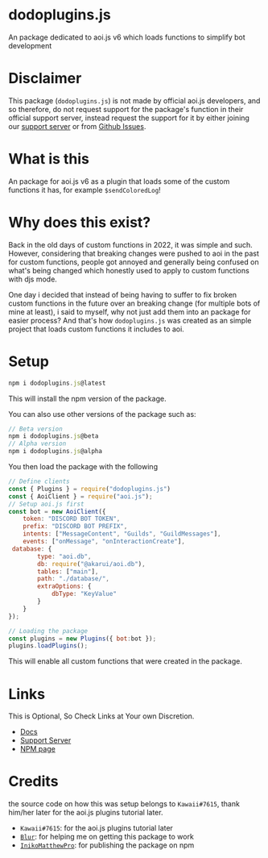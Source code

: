 # dodoplugins.js
An package dedicated to aoi.js v6 which loads functions to simplify bot development
# Disclaimer
This package (`dodoplugins.js`) is not made by official aoi.js developers, and so therefore, do not request support for the package's function in their official support server, instead request the support for it by either joining our [support server](https://discord.gg/pFwKjAaZvj) or from [Github Issues](https://github.com/dodoGames-s-Studios/dodoplugins.js/issues/new/choose).
# What is this
An package for aoi.js v6 as a plugin that loads some of the custom functions it has, for example `$sendColoredLog`!
# Why does this exist?
Back in the old days of custom functions in 2022, it was simple and such. However, considering that breaking changes were pushed to aoi in the past for custom functions, people got annoyed and generally being confused on what's being changed which honestly used to apply to custom functions with djs mode. 

One day i decided that instead of being having to suffer to fix broken custom functions in the future over an breaking change (for multiple bots of mine at least), i said to myself, why not just add them into an package for easier process? And that's how `dodoplugins.js` was created as an simple project that loads custom functions it includes to aoi.

# Setup
```js
npm i dodoplugins.js@latest
```
This will install the npm version of the package.

You can also use other versions of the package such as:
```js
// Beta version
npm i dodoplugins.js@beta
// Alpha version
npm i dodoplugins.js@alpha
```

You then load the package with the following
```js
// Define clients
const { Plugins } = require("dodoplugins.js")
const { AoiClient } = require("aoi.js");
// Setup aoi.js first
const bot = new AoiClient({
    token: "DISCORD BOT TOKEN",
    prefix: "DISCORD BOT PREFIX",
    intents: ["MessageContent", "Guilds", "GuildMessages"],
    events: ["onMessage", "onInteractionCreate"],
 database: {
        type: "aoi.db",
        db: require("@akarui/aoi.db"),
        tables: ["main"],
        path: "./database/",
        extraOptions: {
            dbType: "KeyValue"
        }
    }
});

// Loading the package
const plugins = new Plugins({ bot:bot }); 
plugins.loadPlugins(); 
```
This will enable all custom functions that were created in the package.
# Links
This is Optional, So Check Links at Your own Discretion.
* [Docs](https://dodogames.gitbook.io/dodoplugins.js)
* [Support Server](https://discord.gg/pFwKjAaZvj)
* [NPM page](https://www.npmjs.com/package/dodoplugins.js)

# Credits
the source code on how this was setup belongs to `Kawaii#7615`, thank him/her later for the aoi.js plugins tutorial later.
* `Kawaii#7615`: for the aoi.js plugins tutorial later
* [`Blur`](https://github.com/Bumblebee-3): for helping me on getting this package to work
* [`InikoMatthewPro`](https://github.com/InikoMatthewPro): for publishing the package on npm

